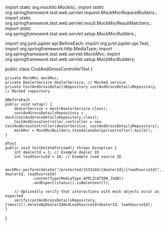 import static org.mockito.Mockito.*;
import static org.springframework.test.web.servlet.request.MockMvcRequestBuilders.*;
import static org.springframework.test.web.servlet.result.MockMvcResultMatchers.*;
import static org.springframework.test.web.servlet.setup.MockMvcBuilders.*;

import org.junit.jupiter.api.BeforeEach;
import org.junit.jupiter.api.Test;
import org.springframework.http.MediaType;
import org.springframework.test.web.servlet.MockMvc;
import org.springframework.test.web.servlet.setup.MockMvcBuilders;

public class CostAndGrossControllerTest {

    private MockMvc mockMvc;
    private DealerService dealerService; // Mocked service
    private CostAndGrossDetailsRepository costAndGrossDetailsRepository; // Mocked repository

    @BeforeEach
    public void setup() {
        dealerService = mock(DealerService.class);
        costAndGrossDetailsRepository = mock(CostAndGrossDetailsRepository.class);
        CostAndGrossController controller = new CostAndGrossController(dealerService, costAndGrossDetailsRepository);
        mockMvc = MockMvcBuilders.standaloneSetup(controller).build();
    }

    @Test
    public void testDeleteForLead() throws Exception {
        int dealerId = 1; // Example dealer ID
        int leadSourceId = 10; // Example lead source ID

        mockMvc.perform(delete("/protected/1533244/{dealerId}/{leadSourceId}", dealerId, leadSourceId)
                .contentType(MediaType.APPLICATION_JSON))
                .andExpect(status().isNoContent());

        // Optionally verify that interactions with mock objects occur as expected
        verify(costAndGrossDetailsRepository, times(1)).deleteByDealerIdAndLeadSourceId(dealerId, leadSourceId);
    }
}
